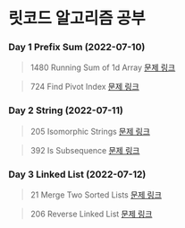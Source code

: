 # 릿코드 알고리즘 공부

### Day 1 Prefix Sum (2022-07-10)

> 1480 Running Sum of 1d Array [문제 링크](https://leetcode.com/problems/running-sum-of-1d-array/)

> 724 Find Pivot Index [문제 링크](https://leetcode.com/problems/find-pivot-index/)

### Day 2 String (2022-07-11)

> 205 Isomorphic Strings [문제 링크](https://leetcode.com/problems/isomorphic-strings/)

> 392 Is Subsequence [문제 링크](https://leetcode.com/problems/is-subsequence/)

### Day 3 Linked List (2022-07-12)

> 21 Merge Two Sorted Lists [문제 링크](https://leetcode.com/problems/merge-two-sorted-lists/)

> 206 Reverse Linked List [문제 링크](https://leetcode.com/problems/reverse-linked-list/)

